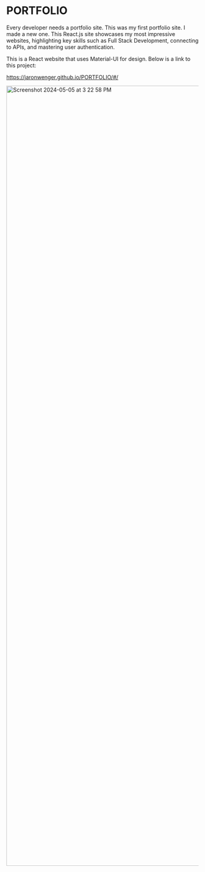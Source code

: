 # PORTFOLIO

Every developer needs a portfolio site. This was my first portfolio site. I made a new one. This React.js site showcases my most impressive websites, highlighting key skills such as Full Stack Development, connecting to APIs, and mastering user authentication.

This is a React website that uses Material-UI for design. Below is a link to this project:

https://jaronwenger.github.io/PORTFOLIO/#/

<img width="2044" alt="Screenshot 2024-05-05 at 3 22 58 PM" src="https://github.com/JaronWenger/Stock-API/assets/147181586/04b380bb-c81d-4cef-9f26-50d430405f53">

